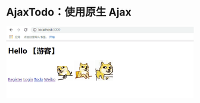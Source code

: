 # AjaxTodo：使用原生 Ajax 
![img](https://github.com/zengqianGit/AjaxTodo/blob/master/readme/AjaxTodo.gif)
